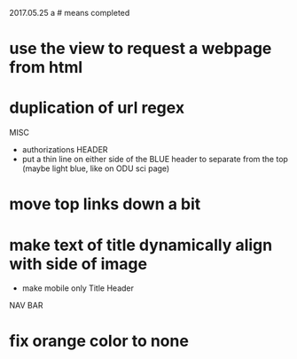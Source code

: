 2017.05.25 
a # means completed 
# use the view to request a webpage from html
# duplication of url regex
MISC
- authorizations
HEADER
- put a thin line on either side of the BLUE header to separate from the top (maybe light blue, like on ODU sci page)
# move top links down a bit
# make text of title dynamically align with side of image
- make mobile only Title Header

NAV BAR
# fix orange color to none
